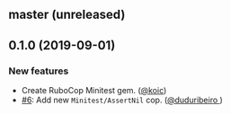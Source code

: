 ## master (unreleased)

## 0.1.0 (2019-09-01)

### New features

* Create RuboCop Minitest gem. ([@koic][])
* [#6](https://github.com/rubocop-hq/rubocop-minitest/pull/6): Add new `Minitest/AssertNil` cop. ([@duduribeiro ][])

[@koic]: https://github.com/koic
[@duduribeiro]: https://github.com/duduribeiro
